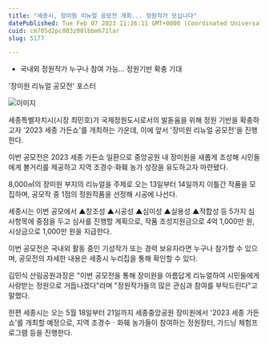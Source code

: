 ```yaml
---
title: "세종시, 장미원 리뉴얼 공모전 개최... 정원작가 모십니다"
datePublished: Tue Feb 07 2023 11:26:11 GMT+0000 (Coordinated Universal Time)
cuid: cm705d2pc003z08lbbmh71lar
slug: 5177

---
```



- 국내외 정원작가 누구나 참여 가능... 정원기반 확충 기대

'장미원 리뉴얼 공모전' 포스터

![이미지](https://cdn.hashnode.com/res/hashnode/image/upload/v1739258092853/8d8731f2-9995-48b0-ba5a-b6a898eefea5.png)

세종특별자치시(시장 최민호)가 국제정원도시로서의 발돋움을 위해 정원 기반을 확충하고자 '2023 세종 가든쇼'를 개최하는 가운데, 이에 앞서 '장미원 리뉴얼 공모전'을 진행한다.

이번 공모전은 2023 세종 가든쇼 일환으로 중앙공원 내 장미원을 새롭게 조성해 시민들에게 볼거리를 제공하고 지역 조경수·화훼 농가 성장을 유도하고자 마련됐다.

8,000㎡의 장미원 부지의 리뉴얼을 주제로 오는 13일부터 14일까지 이틀간 작품을 모집하며, 공모작 중 1점의 정원작품을 선정해 시공에 나선다.

세종시는 이번 공모에서 ▲창조성 ▲시공성 ▲심미성 ▲실용성 ▲적합성 등 5가지 심사항목에 중점을 두고 심사를 진행할 계획으로, 작품 조성지원금으로 4억 1,000만 원, 시상금으로 1,000만 원을 지급한다.

이번 공모전은 국내외 활동 중인 기성작가 또는 경력 보유자라면 누구나 참가할 수 있으며, 공모전의 자세한 내용은 세종시 누리집을 통해 확인할 수 있다.

김민식 산림공원과장은 "이번 공모전을 통해 장미원을 아름답게 리뉴얼하여 시민들에게 사랑받는 정원으로 거듭나겠다"라며 "정원작가들의 많은 관심과 참여를 부탁드린다"고 말했다.

한편 세종시는 오는 5월 18일부터 21일까지 세종중앙공원 장미원에서 '2023 세종 가든쇼'를 개최할 예정으로, 지역 조경수ㆍ화훼 농가들이 참여하는 정원장터, 가드닝 체험프로그램 등을 진행한다.
